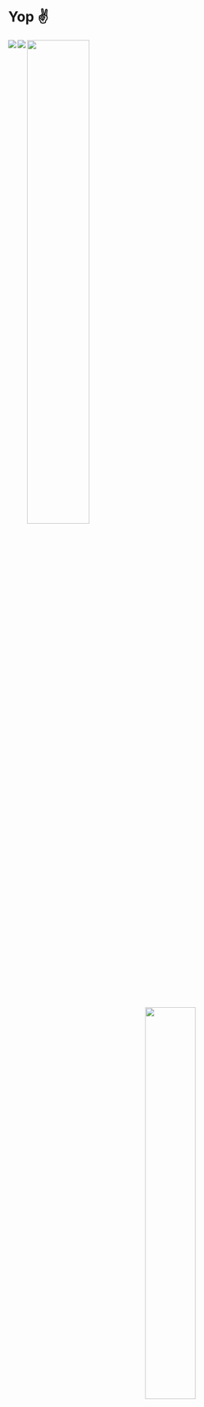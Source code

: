 # Yop ✌

<p>
<img align="left" src="https://github-readme-stats.vercel.app/api?username=4samsamAC&show_icons=true&theme=midnight-purple&count_private=true"/>
<img align="left" src="https://github-readme-stats.vercel.app/api/top-langs/?username=4samsamAC&layout=compact&theme=midnight-purple&count_private=true"/>
</p>
<p>
<img align="left" width="50%" height="50%" src="https://wakatime.com/share/@05e9693c-ae09-4eda-80e1-420e9727a814/f675ff5b-70ee-4dc6-b972-368f116cec7b.svg"/>
<img align="right" width="45%" height="45%"  src="https://discord.c99.nl/widget/theme-3/581625633830993961.png"/>
</p>
